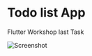 # Todo list App

Flutter Workshop last Task

![Screenshot](https://github.com/mustafaslamv/task1/blob/main/Gif.gif?raw=true)

